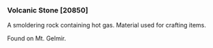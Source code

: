 ### Volcanic Stone [20850]

A smoldering rock containing hot gas. Material used for crafting items.

Found on Mt. Gelmir.